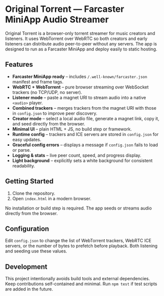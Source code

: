 # Original Torrent — Farcaster MiniApp Audio Streamer

Original Torrent is a browser-only torrent streamer for music creators and listeners. It uses WebTorrent over WebRTC so both creators and early listeners can distribute audio peer-to-peer without any servers. The app is designed to run as a Farcaster MiniApp and deploy easily to static hosting.

## Features
- **Farcaster MiniApp ready** – includes `/.well-known/farcaster.json` manifest and frame tags.
- **WebRTC + WebTorrent** – pure browser streaming over WebSocket trackers (no TCP/UDP, no server).
- **Listener mode** – paste a magnet URI to stream audio into a native `<audio>` player.
- **Combined trackers** – merges trackers from the magnet URI with those in `config.json` to improve peer discovery.
- **Creator mode** – select a local audio file, generate a magnet link, copy it, and seed directly from the browser.
- **Minimal UI** – plain HTML + JS, no build step or framework.
- **Runtime config** – trackers and ICE servers are stored in `config.json` for easy updates.
- **Graceful config errors** – displays a message if `config.json` fails to load or parse.
- **Logging & stats** – live peer count, speed, and progress display.
- **Light background** – explicitly sets a white background for consistent readability.

## Getting Started
1. Clone the repository.
2. Open `index.html` in a modern browser.

No installation or build step is required. The app seeds or streams audio directly from the browser.

## Configuration
Edit `config.json` to change the list of WebTorrent trackers, WebRTC ICE servers, or the number of bytes to prefetch before playback. Both listening and seeding use these values.

## Development
This project intentionally avoids build tools and external dependencies. Keep contributions self-contained and minimal. Run `npm test` if test scripts are added in the future.

